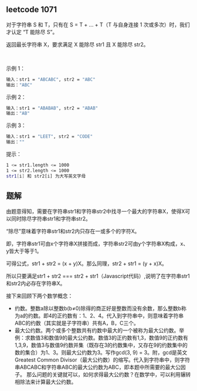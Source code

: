 ## leetcode 1071
对于字符串 S 和 T，只有在 S = T + ... + T（T 与自身连接 1 次或多次）时，我们才认定 “T 能除尽 S”。

返回最长字符串 X，要求满足 X 能除尽 str1 且 X 能除尽 str2。

 

示例 1：
```bash
输入：str1 = "ABCABC", str2 = "ABC"
输出："ABC"
```
示例 2：
```bash
输入：str1 = "ABABAB", str2 = "ABAB"
输出："AB"
```
示例 3：
```bash
输入：str1 = "LEET", str2 = "CODE"
输出：""
```

提示：
```bash
1 <= str1.length <= 1000
1 <= str2.length <= 1000
str1[i] 和 str2[i] 为大写英文字母
```

## 题解

由题意得知，需要在字符串str1和字符串str2中找寻一个最大的字符串X，使得X可以同时除尽字符串str1和字符串str2。

“除尽”意味着字符串str1和str2内只存在一或多个的字符X。

即，字符串str1可由x个字符串X拼接而成，字符串str2可由y个字符串X构成，x、y皆大于等于1。

可得公式，str1 + str2 = (x + y)X。那么同理，str2 + str1 = (y + x)X。

所以只要满足str1 + str2 === str2 + str1（Javascript代码）,说明了在字符串str1和str2内必存在字符串X。

接下来回顾下两个数学概念：

- 约数。整数a除以整数b(b≠0)除得的商正好是整数而没有余数，那么整数b称为a的约数。即4的正约数有：1、2、4。代入到字符串中，则意味着字符串ABC的约数（其实就是子字符串）共有A，B，C三个。
- 最大公约数。两个或多个整数共有约数中最大的一个被称为最大公约数。举例：求数值3和数值9的最大公约数。数值3的正约数有1,3，数值9的正约数有1,3,9，数值3与数值9约数并集（既存在3的约数集中，又存在9的约数集中的数的集合）为1、3。则最大公约数为3。写作gcd(3, 9) = 3。附，gcd是英文Greatest Common Divisor（最大公约数）的缩写。代入到字符串中，则字符串ABCABC和字符串ABC的最大公约数为ABC，即本题中所需要的最大公因子。
那么问题的关键就可以，如何求得最大公约数？在数学中，可以利用辗转相除法来计算最大公约数。

